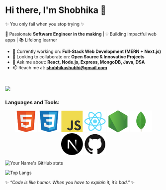# Hi there, I'm Shobhika 👋
✨ You only fail when you stop trying ✨

🚀 Passionate **Software Engineer in the making** | 💡 Building impactful web apps | 📚 Lifelong learner  

- 🔭 Currently working on: **Full-Stack Web Development (MERN + Next.js)**   
- 👯 Looking to collaborate on: **Open Source & Innovative Projects**  
- 💬 Ask me about: **React, Node.js, Express, MongoDB, Java, DSA**  
- 📫 Reach me at: **shobhikashubhi@gmail.com**  

</br> 

![](https://komarev.com/ghpvc/?username=Shobhika123or=brightgreen)

### Languages and Tools:
<p align="center"> 
  <img src="https://raw.githubusercontent.com/devicons/devicon/master/icons/html5/html5-original.svg" alt="html5" width="70" height="70"/> 
  <img src="https://raw.githubusercontent.com/devicons/devicon/master/icons/css3/css3-original.svg" alt="css3" width="70" height="70"/> 
  <img src="https://raw.githubusercontent.com/devicons/devicon/master/icons/javascript/javascript-original.svg" alt="javascript" width="70" height="70"/> 
  <img src="https://raw.githubusercontent.com/devicons/devicon/master/icons/react/react-original.svg" alt="react" width="70" height="70"/> 
  <img src="https://raw.githubusercontent.com/devicons/devicon/master/icons/nodejs/nodejs-original.svg" alt="nodejs" width="70" height="70"/>
  <img src="https://raw.githubusercontent.com/devicons/devicon/master/icons/mongodb/mongodb-original.svg" alt="mongodb" width="70" height="70"/>
  <img src="https://raw.githubusercontent.com/devicons/devicon/master/icons/nextjs/nextjs-original.svg" alt="nextjs" width="70" height="70"/>
  <img src="https://raw.githubusercontent.com/devicons/devicon/master/icons/github/github-original.svg" alt="github" width="70" height="70"/>
</p>

![Your Name's GitHub stats](https://github-readme-stats.vercel.app/api?username=shobhikaa16&show_icons=true&theme=radical)  

![Top Langs](https://github-readme-stats.vercel.app/api/top-langs/?username=shobhikaa16&layout=compact&theme=radical)


✨ _“Code is like humor. When you have to explain it, it’s bad.”_ ✨  

